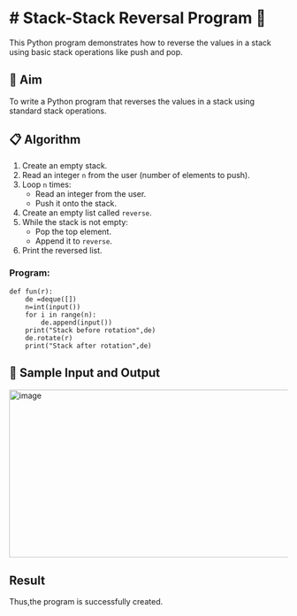 # # Stack-Stack Reversal Program 🔁

This Python program demonstrates how to reverse the values in a stack using basic stack operations like push and pop.

## 🎯 Aim

To write a Python program that reverses the values in a stack using standard stack operations.

## 📋 Algorithm

1. Create an empty stack.
2. Read an integer `n` from the user (number of elements to push).
3. Loop `n` times:
   - Read an integer from the user.
   - Push it onto the stack.
4. Create an empty list called `reverse`.
5. While the stack is not empty:
   - Pop the top element.
   - Append it to `reverse`.
6. Print the reversed list.


### Program:
```
def fun(r):
    de =deque([])
    n=int(input())
    for i in range(n):
        de.append(input())
    print("Stack before rotation",de)
    de.rotate(r)
    print("Stack after rotation",de)
```

## 🧪 Sample Input and Output
<img width="1171" height="303" alt="image" src="https://github.com/user-attachments/assets/36eb71af-8892-4a0a-a346-f07db7ad89ff" />


## Result
Thus,the program is successfully created.

